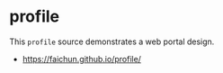 # profile

This `profile` source demonstrates a web portal design.

- https://faichun.github.io/profile/
